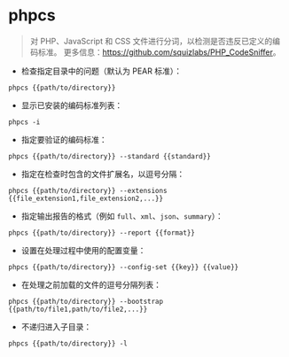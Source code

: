 # phpcs

> 对 PHP、JavaScript 和 CSS 文件进行分词，以检测是否违反已定义的编码标准。
> 更多信息：<https://github.com/squizlabs/PHP_CodeSniffer>。

- 检查指定目录中的问题（默认为 PEAR 标准）：

`phpcs {{path/to/directory}}`

- 显示已安装的编码标准列表：

`phpcs -i`

- 指定要验证的编码标准：

`phpcs {{path/to/directory}} --standard {{standard}}`

- 指定在检查时包含的文件扩展名，以逗号分隔：

`phpcs {{path/to/directory}} --extensions {{file_extension1,file_extension2,...}}`

- 指定输出报告的格式（例如 `full`、`xml`、`json`、`summary`）：

`phpcs {{path/to/directory}} --report {{format}}`

- 设置在处理过程中使用的配置变量：

`phpcs {{path/to/directory}} --config-set {{key}} {{value}}`

- 在处理之前加载的文件的逗号分隔列表：

`phpcs {{path/to/directory}} --bootstrap {{path/to/file1,path/to/file2,...}}`

- 不递归进入子目录：

`phpcs {{path/to/directory}} -l`